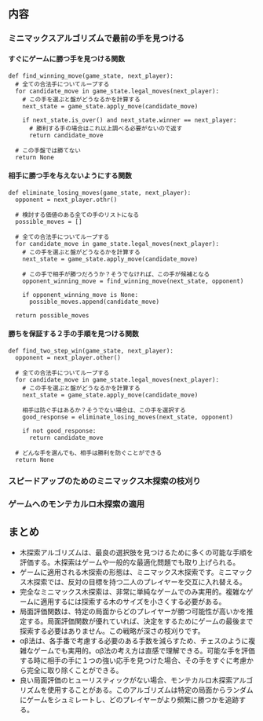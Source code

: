 ## 内容
### ミニマックスアルゴリズムで最前の手を見つける
#### すぐにゲームに勝つ手を見つける関数
```
def find_winning_move(game_state, next_player):
  # 全ての合法手についてループする
  for candidate_move in game_state.legal_moves(next_player):
    # この手を選ぶと盤がどうなるかを計算する
    next_state = game_state.apply_move(candidate_move)

    if next_state.is_over() and next_state.winner == next_player:
      # 勝利する手の場合はこれ以上調べる必要がないので返す
      return candidate_move

  # この手盤では勝てない
  return None
```

#### 相手に勝つ手を与えないようにする関数
```
def eliminate_losing_moves(game_state, next_player):
  opponent = next_player.othr()

  # 検討する価値のある全ての手のリストになる
  possible_moves = []

  # 全ての合法手についてループする
  for candidate_move in game_state.legal_moves(next_player):
    # この手を選ぶと盤がどうなるかを計算する
    next_state = game_state.apply_move(candidate_move)

    # この手で相手が勝つだろうか？そうでなければ、この手が候補となる
    opponent_winning_move = find_winning_move(next_state, opponent)

    if opponent_winning_move is None:
      possible_moves.append(candidate_move)

  return possible_moves
```

#### 勝ちを保証する２手の手順を見つける関数
```
def find_two_step_win(game_state, next_player):
  opponent = next_player.other()

  # 全ての合法手についてループする
  for candidate_move in game_state.legal_moves(next_player):
    # この手を選ぶと盤がどうなるかを計算する
    next_state = game_state.apply_move(candidate_move)

    相手は防ぐ手はあるか？そうでない場合は、この手を選択する
    good_response = eliminate_losing_moves(next_state, opponent)

    if not good_response:
      return candidate_move

  # どんな手を選んでも、相手は勝利を防ぐことができる
  return None
```


### スピードアップのためのミニマックス木探索の枝刈り


### ゲームへのモンテカルロ木探索の適用


## まとめ
* 木探索アルゴリズムは、最良の選択肢を見つけるために多くの可能な手順を評価する。木探索はゲームや一般的な最適化問題でも取り上げられる。
* ゲームに適用される木探索の形態は、ミニマックス木探索です。ミニマックス木探索では、反対の目標を持つ二人のプレイヤーを交互に入れ替える。
* 完全なミニマックス木探索は、非常に単純なゲームでのみ実用的。複雑なゲームに適用するには探索する木のサイズを小さくする必要がある。
* 局面評価関数は、特定の局面からどのプレイヤーが勝つ可能性が高いかを推定する。局面評価関数が優れていれば、決定をするためにゲームの最後まで探索する必要はありません。この戦略が深さの枝刈りです。
* αβ法は、各手番で考慮する必要のある手数を減らすため、チェスのように複雑なゲームでも実用的。αβ法の考え方は直感で理解できる。可能な手を評価する時に相手の手に１つの強い応手を見つけた場合、その手をすぐに考慮から完全に取り除くことができる。
* 良い局面評価のヒューリスティックがない場合、モンテカルロ木探索アルゴリズムを使用することがある。このアルゴリズムは特定の局面からランダムにゲームをシュミレートし、どのプレイヤーがより頻繁に勝つかを追跡する。